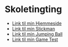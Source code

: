 # Skoletingting
- [Link til min Hjemmeside](Hjemmeside/)
- [Link til min Stickman](Stickman/)
- [Link til min Jumping Ball](Jumping_ball/)
- [Link til min Game Test](Game_Test/)

